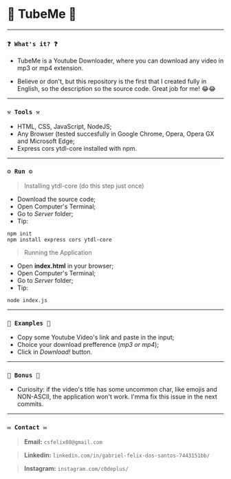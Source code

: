 # 🌟 TubeMe 🌟

----
### `❓ What's it? ❓`

* TubeMe is a Youtube Downloader, where you can download any video in mp3 or mp4 extension.

* Believe or don't, but this repository is the first that I created fully in English, so the description so the source code. Great job for me! 😂😂

----
### `⚒️ Tools ⚒️`

* HTML, CSS, JavaScript, NodeJS;
* Any Browser (tested succesfully in Google Chrome, Opera, Opera GX and Microsoft Edge;
* Express cors ytdl-core installed with npm.

----
### `⚙️ Run ⚙️`

> Installing ytdl-core (do this step just once)

* Download the source code;
* Open Computer's Terminal;
* Go to *Server* folder;
* Tip:

```
npm init
npm install express cors ytdl-core
```

> Running the Application

* Open **index.html** in your browser;
* Open Computer's Terminal;
* Go to *Server* folder;
* Tip:

```
node index.js
```

----
### `📝 Examples 📝`

* Copy some Youtube Video's link and paste in the input;
* Choice your download prefference (*mp3 or mp4*);
* Click in *Download!* button.

----
### `🎁 Bonus 🎁`

* Curiosity: if the video's title has some uncommon char, like emojis and NON-ASCII, the application won't work. I'mma fix this issue in the next commits.

----
### `✉️ Contact ✉️`

> **Email:** `csfelix08@gmail.com`

> **Linkedin:** `linkedin.com/in/gabriel-felix-dos-santos-7443151bb/`

> **Instagram:** `instagram.com/c0deplus/`
